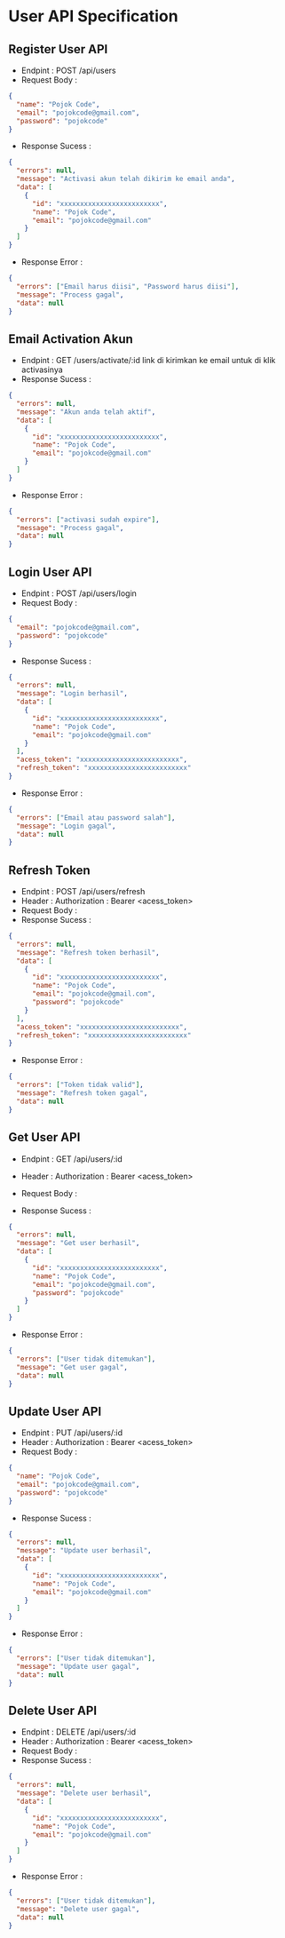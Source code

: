 # User API Specification

## Register User API

- Endpint : POST /api/users
- Request Body :

```json
{
  "name": "Pojok Code",
  "email": "pojokcode@gmail.com",
  "password": "pojokcode"
}
```

- Response Sucess :

```json
{
  "errors": null,
  "message": "Activasi akun telah dikirim ke email anda",
  "data": [
    {
      "id": "xxxxxxxxxxxxxxxxxxxxxxxxx",
      "name": "Pojok Code",
      "email": "pojokcode@gmail.com"
    }
  ]
}
```

- Response Error :

```json
{
  "errors": ["Email harus diisi", "Password harus diisi"],
  "message": "Process gagal",
  "data": null
}
```

## Email Activation Akun

- Endpint : GET /users/activate/:id
  link di kirimkan ke email untuk di klik activasinya
- Response Sucess :

```json
{
  "errors": null,
  "message": "Akun anda telah aktif",
  "data": [
    {
      "id": "xxxxxxxxxxxxxxxxxxxxxxxxx",
      "name": "Pojok Code",
      "email": "pojokcode@gmail.com"
    }
  ]
}
```

- Response Error :

```json
{
  "errors": ["activasi sudah expire"],
  "message": "Process gagal",
  "data": null
}
```

## Login User API

- Endpint : POST /api/users/login
- Request Body :

```json
{
  "email": "pojokcode@gmail.com",
  "password": "pojokcode"
}
```

- Response Sucess :

```json
{
  "errors": null,
  "message": "Login berhasil",
  "data": [
    {
      "id": "xxxxxxxxxxxxxxxxxxxxxxxxx",
      "name": "Pojok Code",
      "email": "pojokcode@gmail.com"
    }
  ],
  "acess_token": "xxxxxxxxxxxxxxxxxxxxxxxxx",
  "refresh_token": "xxxxxxxxxxxxxxxxxxxxxxxxx"
}
```

- Response Error :

```json
{
  "errors": ["Email atau password salah"],
  "message": "Login gagal",
  "data": null
}
```

## Refresh Token

- Endpint : POST /api/users/refresh
- Header : Authorization : Bearer <acess_token>
- Request Body :
- Response Sucess :

```json
{
  "errors": null,
  "message": "Refresh token berhasil",
  "data": [
    {
      "id": "xxxxxxxxxxxxxxxxxxxxxxxxx",
      "name": "Pojok Code",
      "email": "pojokcode@gmail.com",
      "password": "pojokcode"
    }
  ],
  "acess_token": "xxxxxxxxxxxxxxxxxxxxxxxxx",
  "refresh_token": "xxxxxxxxxxxxxxxxxxxxxxxxx"
}
```

- Response Error :

```json
{
  "errors": ["Token tidak valid"],
  "message": "Refresh token gagal",
  "data": null
}
```

## Get User API

- Endpint : GET /api/users/:id
- Header : Authorization : Bearer <acess_token>
- Request Body :

- Response Sucess :

```json
{
  "errors": null,
  "message": "Get user berhasil",
  "data": [
    {
      "id": "xxxxxxxxxxxxxxxxxxxxxxxxx",
      "name": "Pojok Code",
      "email": "pojokcode@gmail.com",
      "password": "pojokcode"
    }
  ]
}
```

- Response Error :

```json
{
  "errors": ["User tidak ditemukan"],
  "message": "Get user gagal",
  "data": null
}
```

## Update User API

- Endpint : PUT /api/users/:id
- Header : Authorization : Bearer <acess_token>
- Request Body :

```json
{
  "name": "Pojok Code",
  "email": "pojokcode@gmail.com",
  "password": "pojokcode"
}
```

- Response Sucess :

```json
{
  "errors": null,
  "message": "Update user berhasil",
  "data": [
    {
      "id": "xxxxxxxxxxxxxxxxxxxxxxxxx",
      "name": "Pojok Code",
      "email": "pojokcode@gmail.com"
    }
  ]
}
```

- Response Error :

```json
{
  "errors": ["User tidak ditemukan"],
  "message": "Update user gagal",
  "data": null
}
```

## Delete User API

- Endpint : DELETE /api/users/:id
- Header : Authorization : Bearer <acess_token>
- Request Body :
- Response Sucess :

```json
{
  "errors": null,
  "message": "Delete user berhasil",
  "data": [
    {
      "id": "xxxxxxxxxxxxxxxxxxxxxxxxx",
      "name": "Pojok Code",
      "email": "pojokcode@gmail.com"
    }
  ]
}
```

- Response Error :

```json
{
  "errors": ["User tidak ditemukan"],
  "message": "Delete user gagal",
  "data": null
}
```
